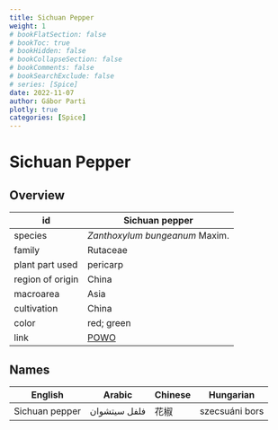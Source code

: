 ```yaml
---
title: Sichuan Pepper
weight: 1
# bookFlatSection: false
# bookToc: true
# bookHidden: false
# bookCollapseSection: false
# bookComments: false
# bookSearchExclude: false
# series: [Spice]
date: 2022-11-07
author: Gábor Parti
plotly: true
categories: [Spice]
---
```


# Sichuan Pepper

## Overview

|       id       |                   Sichuan pepper                  |
|----------------|---------------------------------------------------|
|     species    |           *Zanthoxylum bungeanum* Maxim.          |
|     family     |                      Rutaceae                     |
| plant part used|                      pericarp                     |
|region of origin|                       China                       |
|    macroarea   |                        Asia                       |
|   cultivation  |                       China                       |
|      color     |                     red; green                    |
|      link      |[POWO](https://powo.science.kew.org/taxon/775625-1)|

 ## Names
|    English   |   Arabic   |Chinese|   Hungarian  |
|--------------|------------|-------|--------------|
|Sichuan pepper|فلفل سيتشوان|   花椒  |szecsuáni bors|